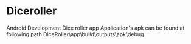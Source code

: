 # Diceroller
Android Development Dice roller app
Application's apk can be found at following path  DiceRoller\app\build\outputs\apk\debug
